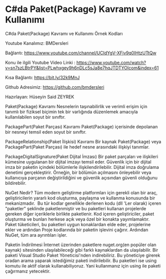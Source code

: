 # C#da Paket(Package) Kavramı ve Kullanımı
C#da Paket(Package) Kavramı ve Kullanımı Örnek Kodları

Youtube Kanalımız: BMDersleri

Bağlantı: https://www.youtube.com/channel/UCIdYgV-XFjv9q0IHtzUTtQw

Konu ile ilgili Youtube Video Linki : https://www.youtube.com/watch?v=sn7szLBtrPY&list=PLwhxgey9h6nDLc5sJa8e7hqJTDTYOIcom&index=61

Kısa Bağlantı: https://bit.ly/32k9MnJ

Github Adresimiz: https://github.com/bmdersleri

Hazırlayan: Hüseyin Said ZEYREK


Paket(Package) Kavramı
Nesnelerin taşınabilirlik ve verimli erişim için tanımlı bir fiziksel biçimin tek bir varlığında düzenlemek amacıyla kullanılabilen soyut bir sınıftır. 

PackagePart(Paket Parçası) Kavramı
Paket(Package) içerisinde depolanan bir nesneyi temsil eden soyut bir sınıftır.

PackageRelationship(Paket İlişkisi) Kavramı
Bir kaynak Paket(Package) veya PackagePart(Paket Parçası) ile hedef nesne arasındaki ilişkiyi tanımlar. 

PackageDigitalSignature(Paket Dijital İmzası)
Bir paket parçaları ve ilişkileri kümesine uygulanan bir dijital imzayı temsil eder. Güvenlik için bir dijital imza bir paketin içindeki bölümlerle ilişkilendirilebilir. 
Dijital imza doğrulama denetimi gerçekleştirir. Örneğin, bir bölümün açılmasını önleyebilir veya kullanıcıya parçanın değiştirildiğini ve güvenlik açısından güvenli olduğunu bildirebilir.

NuGet Nedir?
Tüm modern geliştirme platformları için gerekli olan bir araç, geliştiricilerin yararlı kod oluşturma, paylaşma ve kullanma konusunda bir mekanizmadır. 
Bu tür kodlar genellikle derlenen kodu (dll 'Ler olarak) içeren "paketler" şeklinde paketlenmiştir ve bu paketleri kullanan projelerde gereken diğer içeriklerle birlikte paketlenir.
Kod içeren geliştiriciler, paket oluşturma ve bunları herkese açık veya özel bir konakta yayımlamaktır. 
Paket tüketicileri, bu paketleri uygun konaklardan elde eder, projelerine ekler ve ardından Proje kodlarında bir paketin işlevini çağırır. Ardından NuGet, tüm ara ayrıntıları işler.

Paketin İndirilmesi
İnternet üzerinden paketlere nuget.org(en popüler olan kaynak) sitesinden ulaşılabileceği gibi farklı kaynaklardan da ulaşılabilir.
Bir paketi Visual Studio Paket Yöneticisi'nden indirebiliriz. Bu yöneticiye girerek oradan arama yaparak istediğimiz paketi indirilebilir. 
Bu paketleri ise using komutu ile aktif olarak kullanabiliyoruz. Yani kullanmanız için using ile paketi çağırmanız yetecektir.






